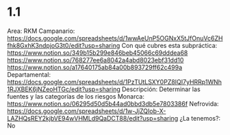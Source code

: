 # 1.1

Area: RKM
Campanario: https://docs.google.com/spreadsheets/d/1wwAeUnP5OGNxX5tJfOnuVc6ZHfhk8GxhK3ndpjoG3t0/edit?usp=sharing
Con qué cubres esta subpráctica: https://www.notion.so/349b15b299e846beb45066c69dddea68 https://www.notion.so/768277ee6a8042a4abd8023ebf31dd10 https://www.notion.so/a17640175ab84a00b893729ff62c499a 
Departamental: https://docs.google.com/spreadsheets/d/1PzTUtLSXY0PZ8IQI7yHRRp1WNh1RJXBEK6jNZeoHTGc/edit?usp=sharing
Descripción: Determinar las fuentes y las categorías de los riesgos
Monarca: https://www.notion.so/06295d50d5b44ad0bbd3db5e7803386f 
Nefrovida: https://docs.google.com/spreadsheets/d/1w-JjZQIob-X-LAZHQsREY2kjbVE94wVHMLd9QaDCT88/edit?usp=sharing
¿La tenemos?: No